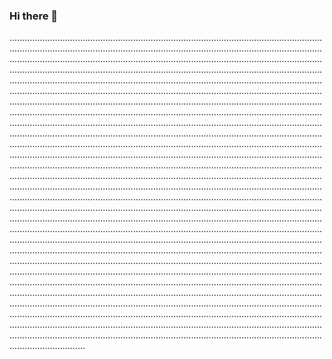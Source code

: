 ### Hi there 👋

..........................................................................................................................................................................................................................................................................................................................................................................................................................................................................................................................................................................................................................................................................................................................................................................................................................................................................................................................................................................................................................................................................................................................................................................................................................................................................................................................................................................................................................................................................................................................................................................................................................................................................................................................................................................................................................................................................................................................................................................................................................................................................................................................................................................................................................................................................................................................................................................................................................................................................................................................................................................................................................................................................................................................................................................................................................................................................................................................................................................................................................................................................................................................................................................................................................................................................................................................................................................................................................................................................................................................................................................................................................................................................................................................................................................